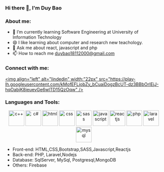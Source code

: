 ### Hi there 👋, I'm Duy Bao


### About me:

- 🌱 I’m currently learning Software Engineering at University of Information Technology
- 😄 I like learning about computer and research new teachology.
- 💬 Ask me about react, javascript and php
- 📫 How to reach me duybao18112000@gmail.com

### Connect with me:
[<img align="left" alt="lindedin" width:"22px" src="https://play-lh.googleusercontent.com/kMofEFLjobZy_bCuaiDogzBcUT-dz3BBbOrIEjJ-hqOabjK8ieuevGe6wlTD15QzOqw" />][linkedin]
### Languages and Tools:
<p align="center">
  <img src="https://upload.wikimedia.org/wikipedia/commons/thumb/1/18/ISO_C%2B%2B_Logo.svg/150px-ISO_C%2B%2B_Logo.svg.png" width="50" title="c++">
 <img src="https://cdn.blob.lionpham.com/uploads/2016/08/c-Sharp.png" width="50" title="c#">
  <img src="https://upload.wikimedia.org/wikipedia/commons/thumb/8/80/HTML5_logo_resized.svg/1200px-HTML5_logo_resized.svg.png" width="50" title="html">
  <img src="https://upload.wikimedia.org/wikipedia/commons/thumb/d/d5/CSS3_logo_and_wordmark.svg/1200px-CSS3_logo_and_wordmark.svg.png" width="50" title="css">
  <img src="https://upload.wikimedia.org/wikipedia/commons/thumb/9/96/Sass_Logo_Color.svg/1200px-Sass_Logo_Color.svg.png" width="50" title="sass">
  <img src="https://techvccloud.mediacdn.vn/2018/11/23/js-15429579443112042672363-crop-1542957949936317424252.png" width="50" title="javascript">
  <img src="https://codelearn.io/Upload/Blog/react-js-co-ban-phan-1-63738082145.3856.jpg" width="50" title="reactjs">
  <img src="https://upload.wikimedia.org/wikipedia/vi/thumb/2/27/PHP-logo.svg/1200px-PHP-logo.svg.png" width="50" title="php">
  <img src="https://cms-assets.tutsplus.com/uploads/users/769/posts/25334/preview_image/get-started-with-laravel-6-400x277.png" width="50" title="laravel">
   <img src="https://techvccloud.mediacdn.vn/2020/9/17/mysql-1-1600340047538868003500-crop-160034079526453914971.png" width="50" title="mysql">
</p>

* Front-end: HTML,CSS,Bootstrap,SASS,Javascript,Reactjs
* Back-end: PHP, Laravel,Nodejs
* Database: SqlServer, MySql, Postgresql,MongoDB
* Others: Firebase 

[linkedin]: https://www.linkedin.com/in/duy-b%E1%BA%A3o-9211a8216/
